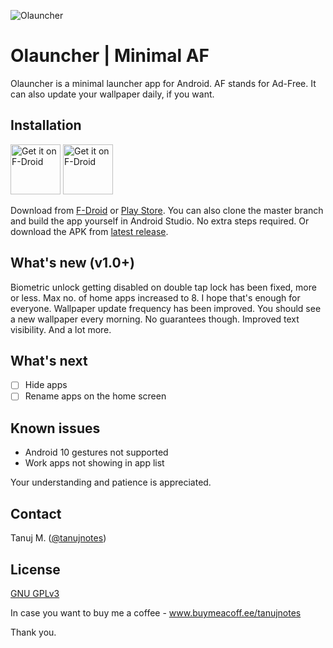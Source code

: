 ![Olauncher](https://repository-images.githubusercontent.com/278638069/82fbed00-f4f3-11ea-8028-1493d78c4ebd)
# Olauncher | Minimal AF
Olauncher is a minimal launcher app for Android. AF stands for Ad-Free. It can also update your wallpaper daily, if you want.

## Installation
[<img src="https://fdroid.gitlab.io/artwork/badge/get-it-on.png"
    alt="Get it on F-Droid"
    height="80">](https://f-droid.org/packages/app.olauncher)
[<img src="https://play.google.com/intl/en_us/badges/static/images/badges/en_badge_web_generic.png"
    alt="Get it on F-Droid"
    height="80">](https://play.google.com/store/apps/details?id=app.olauncher)

Download from [F-Droid](https://f-droid.org/packages/app.olauncher) or [Play Store](https://play.google.com/store/apps/details?id=app.olauncher). You can also clone the master branch and build the app yourself in Android Studio. No extra steps required. Or download the APK from [latest release](https://github.com/tanujnotes/Olauncher/releases/).

## What's new (v1.0+)

Biometric unlock getting disabled on double tap lock has been fixed, more or less. Max no. of home apps increased to 8. I hope that's enough for everyone. Wallpaper update frequency has been improved. You should see a new wallpaper every morning. No guarantees though. Improved text visibility. And a lot more.

## What's next

- [ ] Hide apps
- [ ] Rename apps on the home screen

## Known issues

* Android 10 gestures not supported
* Work apps not showing in app list

Your understanding and patience is appreciated.

## Contact
Tanuj M. ([@tanujnotes](https://twitter.com/tanujnotes))

## License
[GNU GPLv3 ](https://www.gnu.org/licenses/gpl-3.0.en.html)

In case you want to buy me a coffee - www.buymeacoff.ee/tanujnotes

Thank you.
